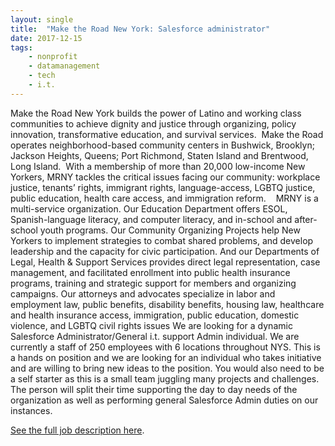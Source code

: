 ```yaml
---
layout: single
title:  "Make the Road New York: Salesforce administrator"
date: 2017-12-15
tags: 
    - nonprofit
    - datamanagement
    - tech
    - i.t.
---
```

Make the Road New York builds the power of Latino and working class communities to achieve dignity
and justice through organizing, policy innovation, transformative education, and survival services.  Make
the Road operates neighborhood-based community centers in Bushwick, Brooklyn; Jackson Heights,
Queens; Port Richmond, Staten Island and Brentwood, Long Island.  With a membership of more than
20,000 low-income New Yorkers, MRNY tackles the critical issues facing our community: workplace
justice, tenants’ rights, immigrant rights, language-access, LGBTQ justice, public education, health care
access, and immigration reform. 
 
MRNY is a multi-service organization. Our Education Department offers ESOL, Spanish-language literacy,
and computer literacy, and in-school and after-school youth programs. Our Community Organizing
Projects help New Yorkers to implement strategies to combat shared problems, and develop leadership
and the capacity for civic participation. And our Departments of Legal, Health &amp; Support Services
provides direct legal representation, case management, and facilitated enrollment into public health
insurance programs, training and strategic support for members and organizing campaigns. Our
attorneys and advocates specialize in labor and employment law, public benefits, disability benefits,
housing law, healthcare and health insurance access, immigration, public education, domestic violence,
and LGBTQ civil rights issues
We are looking for a dynamic Salesforce Administrator/General i.t. support Admin individual. We are
currently a staff of 250 employees with 6 locations throughout NYS. This is a hands on position and we
are looking for an individual who takes initiative and are willing to bring new ideas to the position. You
would also need to be a self starter as this is a small team juggling many projects and challenges. The
person will split their time supporting the day to day needs of the organization as well as performing
general Salesforce Admin duties on our instances.

[See the full job description here](https://drive.google.com/file/d/0B4Y2tRAq81_xdzRTRTBGQ01BN2JRQVFKMEtqcUpVX3MzVW5N/view).
